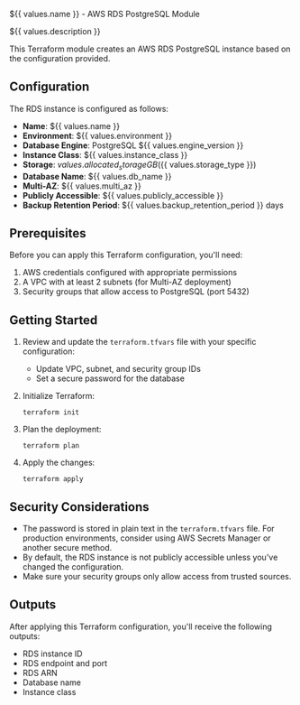 ${{ values.name }} - AWS RDS PostgreSQL Module

${{ values.description }}

This Terraform module creates an AWS RDS PostgreSQL instance based on the configuration provided.

## Configuration

The RDS instance is configured as follows:

- **Name**: ${{ values.name }}
- **Environment**: ${{ values.environment }}
- **Database Engine**: PostgreSQL ${{ values.engine_version }}
- **Instance Class**: ${{ values.instance_class }}
- **Storage**: ${{ values.allocated_storage }}GB (${{ values.storage_type }})
- **Database Name**: ${{ values.db_name }}
- **Multi-AZ**: ${{ values.multi_az }}
- **Publicly Accessible**: ${{ values.publicly_accessible }}
- **Backup Retention Period**: ${{ values.backup_retention_period }} days

## Prerequisites

Before you can apply this Terraform configuration, you'll need:

1. AWS credentials configured with appropriate permissions
2. A VPC with at least 2 subnets (for Multi-AZ deployment)
3. Security groups that allow access to PostgreSQL (port 5432)

## Getting Started

1. Review and update the `terraform.tfvars` file with your specific configuration:

   - Update VPC, subnet, and security group IDs
   - Set a secure password for the database

2. Initialize Terraform:

   ```
   terraform init
   ```

3. Plan the deployment:

   ```
   terraform plan
   ```

4. Apply the changes:
   ```
   terraform apply
   ```

## Security Considerations

- The password is stored in plain text in the `terraform.tfvars` file. For production environments, consider using AWS Secrets Manager or another secure method.
- By default, the RDS instance is not publicly accessible unless you've changed the configuration.
- Make sure your security groups only allow access from trusted sources.

## Outputs

After applying this Terraform configuration, you'll receive the following outputs:

- RDS instance ID
- RDS endpoint and port
- RDS ARN
- Database name
- Instance class
